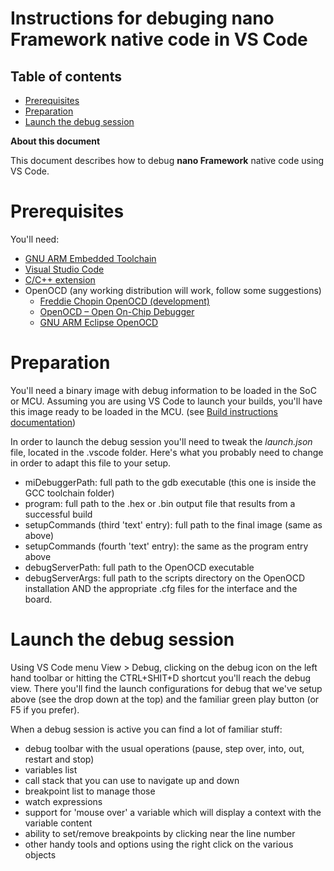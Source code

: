 # Instructions for debuging **nano Framework** native code in VS Code

## Table of contents ##

- [Prerequisites](#Prerequisites)
- [Preparation](#Preparation)
- [Launch the debug session](#Launch-the-debug-Session)

**About this document**

This document describes how to debug **nano Framework** native code using VS Code.

# Prerequisites

You'll need:
- [GNU ARM Embedded Toolchain](https://developer.arm.com/open-source/gnu-toolchain/gnu-rm/downloads)
- [Visual Studio Code](http://code.visualstudio.com/)
- [C/C++ extension](https://marketplace.visualstudio.com/items?itemName=ms-vscode.cpptools)
- OpenOCD (any working distribution will work, follow some suggestions)
    - [Freddie Chopin OpenOCD (development)](http://www.freddiechopin.info/en/download/category/10-openocd-dev)
    - [OpenOCD – Open On-Chip Debugger](https://sourceforge.net/projects/openocd/)
    - [GNU ARM Eclipse OpenOCD](https://github.com/gnuarmeclipse/openocds)


# Preparation

You'll need a binary image with debug information to be loaded in the SoC or MCU.
Assuming you are using VS Code to launch your builds, you'll have this image ready to be loaded in the MCU.
(see [Build instructions documentation](build-instructions.md))

In order to launch the debug session you'll need to tweak the *launch.json* file, located in the .vscode folder.
Here's what you probably need to change in order to adapt this file to your setup.
- miDebuggerPath: full path to the gdb executable (this one is inside the GCC toolchain folder)
- program: full path to the .hex or .bin output file that results from a successful build
- setupCommands (third 'text' entry): full path to the final image (same as above)
- setupCommands (fourth 'text' entry): the same as the program entry above
- debugServerPath: full path to the OpenOCD executable
- debugServerArgs: full path to the scripts directory on the OpenOCD installation AND the appropriate .cfg files for the interface and the board.


# Launch the debug session

Using VS Code menu View > Debug, clicking on the debug icon on the left hand toolbar or hitting the CTRL+SHIT+D shortcut you'll reach the debug view. There you'll find the launch configurations for debug that we've setup above (see the drop down at the top) and the familiar green play button (or F5 if you prefer).

When a debug session is active you can find a lot of familiar stuff:
- debug toolbar with the usual operations (pause, step over, into, out, restart and stop)
- variables list
- call stack that you can use to navigate up and down
- breakpoint list to manage those
- watch expressions
- support for 'mouse over' a variable which will display a context with the variable content
- ability to set/remove breakpoints by clicking near the line number
- other handy tools and options using the right click on the various objects
